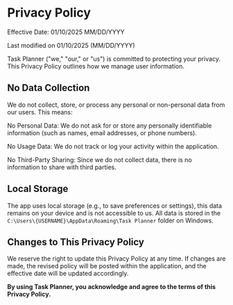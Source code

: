 # Privacy Policy

Effective Date: 01/10/2025 MM/DD/YYYY

Last modified on 01/10/2025 (MM/DD/YYYY)

Task Planner ("we," "our," or "us") is committed to protecting your privacy. This Privacy Policy outlines how we manage user information.

## No Data Collection

We do not collect, store, or process any personal or non-personal data from our users. This means:

No Personal Data: We do not ask for or store any personally identifiable information (such as names, email addresses, or phone numbers).

No Usage Data: We do not track or log your activity within the application.

No Third-Party Sharing: Since we do not collect data, there is no information to share with third parties.

## Local Storage

The app uses local storage (e.g., to save preferences or settings), this data remains on your device and is not accessible to us. All data is stored in the `C:\Users\{USERNAME}\AppData\Roaming\Task Planner` folder on Windows.

## Changes to This Privacy Policy

We reserve the right to update this Privacy Policy at any time. If changes are made, the revised policy will be posted within the application, and the effective date will be updated accordingly.

**By using Task Planner, you acknowledge and agree to the terms of this Privacy Policy.**

